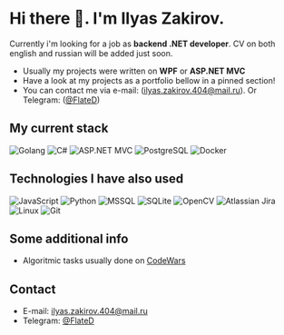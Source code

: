 # Hi there 👋. I'm Ilyas Zakirov.

Currently i'm looking for а job as **backend .NET developer**. CV on both english and russian will be added just soon.

- Usually my projects were written on **WPF** or **ASP.NET MVC**
- Have a look at my projects as a portfolio bellow in a pinned section!
- You can contact me via e-mail: (ilyas.zakirov.404@mail.ru). Or Telegram: ([@FlateD](https://t.me/flated))

## My current stack
![Golang](https://img.shields.io/badge/-Go-%2342bcf5?style=for-the-badge&logo=Go&logoColor=blue&labelColor=%2342bcf5)
![C#](https://img.shields.io/badge/c%23-%23239120.svg?style=for-the-badge&logo=c-sharp&logoColor=white)
![ASP.NET MVC](https://img.shields.io/badge/-ASP.NET-9cf?style=for-the-badge&logo=dotnet&logoColor=white)
![PostgreSQL](https://img.shields.io/badge/-Postgresql-blue?style=for-the-badge&logo=Postgresql&logoColor=white)
![Docker](https://img.shields.io/badge/-Docker-blue?style=for-the-badge&logo=Docker&logoColor=white)

## Technologies I have also used
![JavaScript](https://img.shields.io/badge/-JavaScript-yellow?style=for-the-badge&logo=JavaScript&logoColor=white)
![Python](https://img.shields.io/badge/python-3670A0?style=for-the-badge&logo=python&logoColor=ffdd54)
![MSSQL](https://img.shields.io/badge/-MSSQL-orange?style=for-the-badge&logo=mssql&logoColor=white)
![SQLite](https://img.shields.io/badge/sqlite-%2307405e.svg?style=for-the-badge&logo=sqlite&logoColor=white)
![OpenCV](https://img.shields.io/badge/opencv-%23white.svg?style=for-the-badge&logo=opencv&logoColor=white)
![Atlassian Jira](https://img.shields.io/badge/-Jira-9cf?style=for-the-badge&logo=jira&logoColor=white)
![Linux](https://img.shields.io/badge/Linux-FCC624?style=for-the-badge&logo=linux&logoColor=black)
![Git](https://img.shields.io/badge/git-%23F05033.svg?style=for-the-badge&logo=git&logoColor=white)

## Some additional info
- Algoritmic tasks usually done on [CodeWars](https://www.codewars.com/users/flatedex)

## Contact
- E-mail: ilyas.zakirov.404@mail.ru
- Telegram: [@FlateD](https://t.me/flated)
